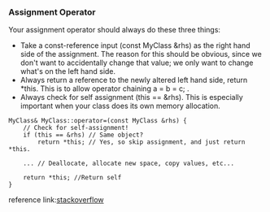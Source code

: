 ### Assignment Operator 
Your assignment operator should always do these three things:

- Take a const-reference input (const MyClass &rhs) as the right hand side of the assignment. The reason for this should be obvious, since we don't want to accidentally change that value; we only want to change what's on the left hand side.
- Always return a reference to the newly altered left hand side, return \*this. This is to allow operator chaining  a = b = c; .
- Always check for self assignment (this == &rhs). This is especially important when your class does its own memory allocation.
```
MyClass& MyClass::operator=(const MyClass &rhs) {
    // Check for self-assignment!
    if (this == &rhs) // Same object?
        return *this; // Yes, so skip assignment, and just return *this.

    ... // Deallocate, allocate new space, copy values, etc...

    return *this; //Return self
}
```
reference link:[stackoverflow](https://stackoverflow.com/questions/9072169/why-should-the-assignment-operator-return-a-reference-to-the-object)
